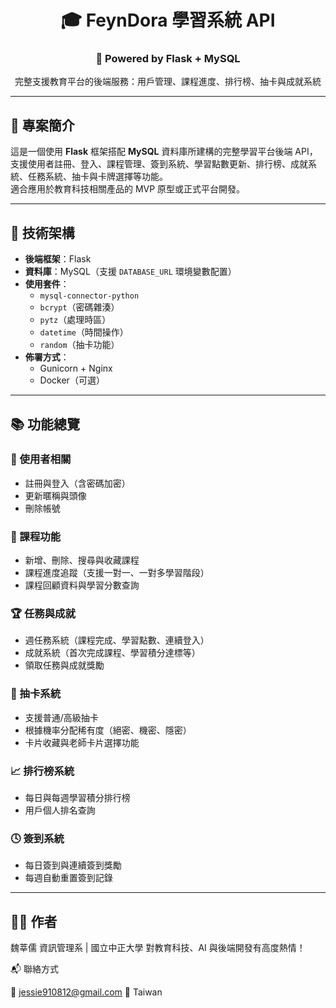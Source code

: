 <h1 align="center">🎓 FeynDora 學習系統 API</h1>
<h3 align="center">🚀 Powered by Flask + MySQL</h3>
<p align="center">完整支援教育平台的後端服務：用戶管理、課程進度、排行榜、抽卡與成就系統</p>

---

## 📖 專案簡介

這是一個使用 **Flask** 框架搭配 **MySQL** 資料庫所建構的完整學習平台後端 API，支援使用者註冊、登入、課程管理、簽到系統、學習點數更新、排行榜、成就系統、任務系統、抽卡與卡牌選擇等功能。  
適合應用於教育科技相關產品的 MVP 原型或正式平台開發。

---

## 🚀 技術架構

- **後端框架**：Flask  
- **資料庫**：MySQL（支援 `DATABASE_URL` 環境變數配置）
- **使用套件**：
  - `mysql-connector-python`
  - `bcrypt`（密碼雜湊）
  - `pytz`（處理時區）
  - `datetime`（時間操作）
  - `random`（抽卡功能）
- **佈署方式**：
  - Gunicorn + Nginx
  - Docker（可選）

---

## 📚 功能總覽

### 🔐 使用者相關
- 註冊與登入（含密碼加密）
- 更新暱稱與頭像
- 刪除帳號

### 📘 課程功能
- 新增、刪除、搜尋與收藏課程
- 課程進度追蹤（支援一對一、一對多學習階段）
- 課程回顧資料與學習分數查詢

### 🏆 任務與成就
- 週任務系統（課程完成、學習點數、連續登入）
- 成就系統（首次完成課程、學習積分達標等）
- 領取任務與成就獎勵

### 🎲 抽卡系統
- 支援普通/高級抽卡
- 根據機率分配稀有度（絕密、機密、隱密）
- 卡片收藏與老師卡片選擇功能

### 📈 排行榜系統
- 每日與每週學習積分排行榜
- 用戶個人排名查詢

### 🕓 簽到系統
- 每日簽到與連續簽到獎勵
- 每週自動重置簽到記錄

---
## 🙋‍♀️ 作者

魏莘儒
資訊管理系 | 國立中正大學
對教育科技、AI 與後端開發有高度熱情！

📬 聯絡方式

📧 jessie910812@gmail.com
📍 Taiwan
